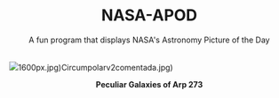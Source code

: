 <div align="center">
  <h1>
    NASA-APOD
  </h1>
</div>
  
<div align="center">
  A fun program that displays NASA's Astronomy Picture of the Day
</div>

<br>

![](https://apod.nasa.gov/apod/image/2501/Image171a.jpg)1600px.jpg)Circumpolarv2comentada.jpg)

<p align = "center">
  <b>Peculiar Galaxies of Arp 273</b>
</p>

